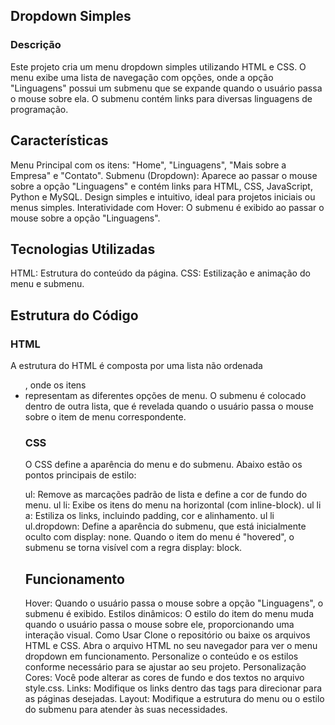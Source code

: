 ## Dropdown Simples
### Descrição

Este projeto cria um menu dropdown simples utilizando HTML e CSS. O menu exibe uma lista de navegação com opções, onde a opção "Linguagens" possui um submenu que se expande quando o usuário passa o mouse sobre ela. O submenu contém links para diversas linguagens de programação.

## Características
Menu Principal com os itens: "Home", "Linguagens", "Mais sobre a Empresa" e "Contato".
Submenu (Dropdown): Aparece ao passar o mouse sobre a opção "Linguagens" e contém links para HTML, CSS, JavaScript, Python e MySQL.
Design simples e intuitivo, ideal para projetos iniciais ou menus simples.
Interatividade com Hover: O submenu é exibido ao passar o mouse sobre a opção "Linguagens".

## Tecnologias Utilizadas
HTML: Estrutura do conteúdo da página.
CSS: Estilização e animação do menu e submenu.

## Estrutura do Código

### HTML
A estrutura do HTML é composta por uma lista não ordenada <ul>, onde os itens <li> representam as diferentes opções de menu. O submenu é colocado dentro de outra lista, que é revelada quando o usuário passa o mouse sobre o item de menu correspondente.

### CSS
O CSS define a aparência do menu e do submenu. Abaixo estão os pontos principais de estilo:

ul: Remove as marcações padrão de lista e define a cor de fundo do menu.
ul li: Exibe os itens do menu na horizontal (com inline-block).
ul li a: Estiliza os links, incluindo padding, cor e alinhamento.
ul li ul.dropdown: Define a aparência do submenu, que está inicialmente oculto com display: none. Quando o item do menu é "hovered", o submenu se torna visível com a regra display: block.

## Funcionamento
Hover: Quando o usuário passa o mouse sobre a opção "Linguagens", o submenu é exibido.
Estilos dinâmicos: O estilo do item do menu muda quando o usuário passa o mouse sobre ele, proporcionando uma interação visual.
Como Usar
Clone o repositório ou baixe os arquivos HTML e CSS.
Abra o arquivo HTML no seu navegador para ver o menu dropdown em funcionamento.
Personalize o conteúdo e os estilos conforme necessário para se ajustar ao seu projeto.
Personalização
Cores: Você pode alterar as cores de fundo e dos textos no arquivo style.css.
Links: Modifique os links dentro das tags <a> para direcionar para as páginas desejadas.
Layout: Modifique a estrutura do menu ou o estilo do submenu para atender às suas necessidades.
